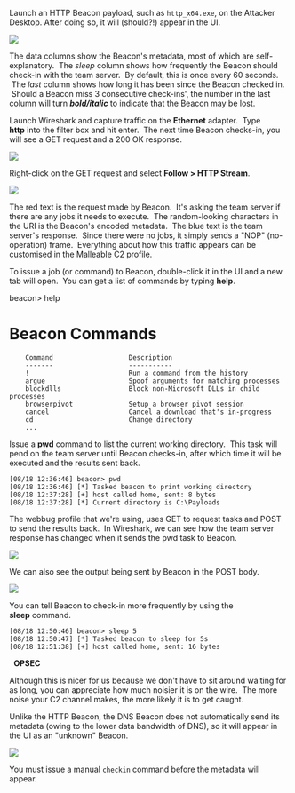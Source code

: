Launch an HTTP Beacon payload, such as `http_x64.exe`, on the Attacker Desktop. After doing so, it will (should?!) appear in the UI.

  

![](https://files.cdn.thinkific.com/file_uploads/584845/images/bb2/a47/f0c/http-beacon.png)

  

The data columns show the Beacon's metadata, most of which are self-explanatory.  The _sleep_ column shows how frequently the Beacon should check-in with the team server.  By default, this is once every 60 seconds.  The _last_ column shows how long it has been since the Beacon checked in.  Should a Beacon miss 3 consecutive check-ins', the number in the last column will turn **_bold/italic_** to indicate that the Beacon may be lost.

Launch Wireshark and capture traffic on the **Ethernet** adapter.  Type **http** into the filter box and hit enter.  The next time Beacon checks-in, you will see a GET request and a 200 OK response.

  

![](https://files.cdn.thinkific.com/file_uploads/584845/images/43d/a04/e27/wireshark_http.png)

  

Right-click on the GET request and select **Follow > HTTP Stream**.

  

![](https://files.cdn.thinkific.com/file_uploads/584845/images/be7/eb5/fc7/http-stream.png)

  

The red text is the request made by Beacon.  It's asking the team server if there are any jobs it needs to execute.  The random-looking characters in the URI is the Beacon's encoded metadata.  The blue text is the team server's response.  Since there were no jobs, it simply sends a "NOP" (no-operation) frame.  Everything about how this traffic appears can be customised in the Malleable C2 profile.

To issue a job (or command) to Beacon, double-click it in the UI and a new tab will open.  You can get a list of commands by typing **help**.

beacon> help

Beacon Commands
===============
```
    Command                   Description
    -------                   -----------
    !                         Run a command from the history
    argue                     Spoof arguments for matching processes
    blockdlls                 Block non-Microsoft DLLs in child processes
    browserpivot              Setup a browser pivot session
    cancel                    Cancel a download that's in-progress
    cd                        Change directory
    ...
```
  

Issue a **pwd** command to list the current working directory.  This task will pend on the team server until Beacon checks-in, after which time it will be executed and the results sent back.
```
[08/18 12:36:46] beacon> pwd
[08/18 12:36:46] [*] Tasked beacon to print working directory
[08/18 12:37:28] [+] host called home, sent: 8 bytes
[08/18 12:37:28] [*] Current directory is C:\Payloads
```
  

The webbug profile that we're using, uses GET to request tasks and POST to send the results back.  In Wireshark, we can see how the team server response has changed when it sends the pwd task to Beacon.

  

![](https://files.cdn.thinkific.com/file_uploads/584845/images/ef3/56f/414/pwd_get.png)

  

We can also see the output being sent by Beacon in the POST body.

  

![](https://files.cdn.thinkific.com/file_uploads/584845/images/395/faa/68d/pwd_post.png)

  

You can tell Beacon to check-in more frequently by using the **sleep** command.
```
[08/18 12:50:46] beacon> sleep 5
[08/18 12:50:47] [*] Tasked beacon to sleep for 5s
[08/18 12:51:38] [+] host called home, sent: 16 bytes
```
  

  **OPSEC**  
  
Although this is nicer for us because we don't have to sit around waiting for as long, you can appreciate how much noisier it is on the wire.  The more noise your C2 channel makes, the more likely it is to get caught.

Unlike the HTTP Beacon, the DNS Beacon does not automatically send its metadata (owing to the lower data bandwidth of DNS), so it will appear in the UI as an "unknown" Beacon.

  

![](https://files.cdn.thinkific.com/file_uploads/584845/images/526/555/0ee/dns-beacon-initial.png)

  

You must issue a manual `checkin` command before the metadata will appear.